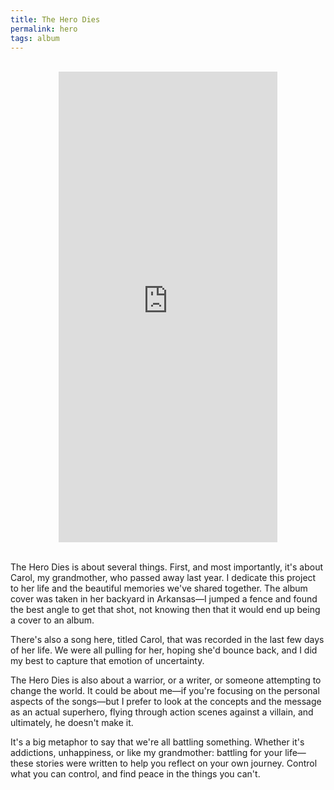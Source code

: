 ```yaml
---
title: The Hero Dies
permalink: hero
tags: album
---
```


<br>
<center><iframe style="border: 0; width: 350px; height: 753px;" src="https://bandcamp.com/EmbeddedPlayer/album=2800063558/size=large/bgcol=ffffff/linkcol=63b2cc/transparent=true/" seamless><a href="http://nashp.bandcamp.com/album/the-hero-dies">The Hero Dies by NASHP</a></iframe></center>

<br>

The Hero Dies is about several things. First, and most importantly, it's about Carol, my grandmother, who passed away last year. I dedicate this project to her life and the beautiful memories we've shared together. The album cover was taken in her backyard in Arkansas—I jumped a fence and found the best angle to get that shot, not knowing then that it would end up being a cover to an album.

There's also a song here, titled Carol, that was recorded in the last few days of her life. We were all pulling for her, hoping she'd bounce back, and I did my best to capture that emotion of uncertainty.

The Hero Dies is also about a warrior, or a writer, or someone attempting to change the world. It could be about me—if you're focusing on the personal aspects of the songs—but I prefer to look at the concepts and the message as an actual superhero, flying through action scenes against a villain, and ultimately, he doesn't make it.

It's a big metaphor to say that we're all battling something. Whether it's addictions, unhappiness, or like my grandmother: battling for your life—these stories were written to help you reflect on your own journey. Control what you can control, and find peace in the things you can't.